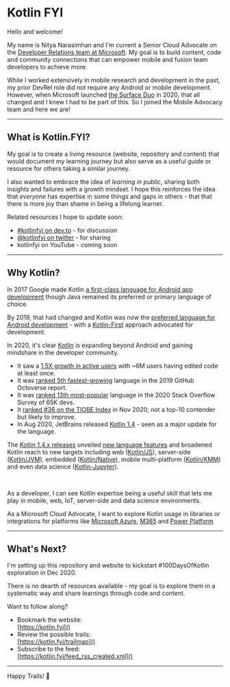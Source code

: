 # Kotlin FYI

Hello and welcome!

My name is Nitya Narasimhan and I'm current a Senior Cloud Advocate on the [Developer Relations team at Microsoft](https://www.twitter.com/azureadvocates). My goal is to build content, code and community connections that can empower mobile and fusion team developers to achieve more.

While I worked extensively in mobile research and development in the past, my prior DevRel role did not require any Android or mobile development. However, when Microsoft launched [the Surface Duo](https://docs.microsoft.com/en-us/dual-screen/android/) in 2020, that all changed and I knew I had to be part of this. So I joined the Mobile Advocacy team and here we are!

---

## What is Kotlin.FYI?

My goal is to create a living resource (website, repository and content) that would document my learning journey but also serve as a useful guide or resource for others taking a similar journey.

I also wanted to embrace the idea of _learning in public_, sharing both insights and failures with a growth mindset. I hope this reinforces the idea that _everyone_ has expertise in some things and gaps in others - that that there is more joy than shame in being a lifelong learner.


Related resources I hope to update soon:
 * [#kotlinfyi on dev.to](https://dev.to/t/kotlinfyi) - for discussion
 * [@kotlinfyi on twitter](https://twitter.com/kotlinfyi) - for sharing
 * kotlinfyi on YouTube - coming soon

---

## Why Kotlin?

In 2017 Google made Kotlin [a first-class language for Android app development](https://techcrunch.com/2017/05/17/google-makes-kotlin-a-first-class-language-for-writing-android-apps/) though Java remained its preferred or primary language of choice.

By 2019, that had changed and Kotlin was now the [preferred language for Android development](https://techcrunch.com/2019/05/07/kotlin-is-now-googles-preferred-language-for-android-app-development/) - with a [Kotlin-First](https://developer.android.com/kotlin/first) approach advocated for development.

In 2020, it's clear [Kotlin](https://kotlinlang.org/) is expanding beyond Android and gaining mindshare in the developer community.

 *  It saw a [1.5X growth in active users](https://blog.jetbrains.com/kotlin/2020/08/kotlin-1-4-released-with-a-focus-on-quality-and-performance/) with ~6M users having edited code at least once.
 * It was [ranked 5th fastest-growing](https://octoverse.github.com/) language in the 2019 GitHub Octoverse report.
 * It was [ranked 13th most-popular](https://insights.stackoverflow.com/survey/2020#most-popular-technologies) language in the 2020 Stack Overflow Survey of 65K devs. 
 * It [ranked #36 on the TIOBE Index](https://www.tiobe.com/tiobe-index/) in Nov 2020; not a top-10 contender but likely to improve.
 * In Aug 2020, JetBrains released [Kotlin 1.4](https://blog.jetbrains.com/kotlin/2020/08/kotlin-1-4-released-with-a-focus-on-quality-and-performance/) - seen as a major update for the language.

The [Kotlin 1.4.x releases](https://blog.jetbrains.com/kotlin/category/releases/) unveiled [new language features](https://blog.jetbrains.com/kotlin/2020/08/kotlin-1-4-released-with-a-focus-on-quality-and-performance/) and broadened Kotlin reach to new targets including web ([Kotlin/JS](https://kotlinlang.org/docs/reference/js-overview.html)), server-side ([Kotlin/JVM](https://kotlinlang.org/docs/reference/server-overview.html)), embedded ([Kotlin/Native](https://kotlinlang.org/docs/reference/native-overview.html)), mobile multi-platform ([Kotlin/KMM](https://kotlinlang.org/docs/reference/multiplatform.html)) and even data science ([Kotlin-Jupyter](https://kotlinlang.org/docs/reference/data-science-overview.html)).

<br/> 

As a developer, I can see Kotlin expertise being a useful skill that lets me play in mobile, web, IoT, server-side and data science environments. 

As a Microsoft Cloud Advocate, I want to explore Kotlin usage in libraries or integrations for platforms like [Microsoft Azure](https://docs.microsoft.com/en-us/azure/?product=featured), [M365](https://docs.microsoft.com/en-us/microsoft-365/?view=o365-worldwide) and [Power Platform](https://docs.microsoft.com/en-us/power-platform/)

---

## What's Next?

I'm setting up this repository and website to kickstart #100DaysOfKotlin exploration in Dec 2020. 

There is no dearth of resources available - my goal is to explore them in a systematic way and share learnings through code and content. 

Want to follow along? 
 * Bookmark the website: <br/> [https://kotlin.fyi]()
 * Review the possible trails: <br/> 
 [https://kotlin.fyi/trailmap]()
 * Subscribe to the feed: <br/>
 [https://kotlin.fyi/feed_rss_created.xml]()

 ---

 Happy Trails! 🌟

